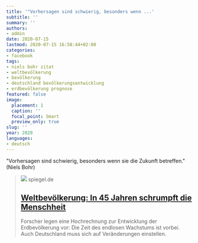 ```yaml
---
title: '"Vorhersagen sind schwierig, besonders wenn ...'
subtitle: ''
summary: ''
authors:
- admin
date: 2020-07-15
lastmod: 2020-07-15 16:58:44+02:00
categories:
- facebook
tags:
- niels bohr zitat
- weltbevölkerung
- bevölkerung
- deutschland bevölkerungsentwicklung
- erdbevölkerung prognose
featured: false
image:
  placement: 1
  caption: ''
  focal_point: Smart
  preview_only: true
slug: ''
year: 2020
languages:
- deutsch
---
```


"Vorhersagen sind schwierig, besonders wenn sie die Zukunft betreffen." (Niels Bohr)
> [![](https://cdn.prod.www.spiegel.de/images/592c422f-beb3-44f5-a5f5-395d5bb53d74_w1200_r1.778_fpx20_fpy46.jpg)](https://www.spiegel.de/wissenschaft/mensch/weltbevoelkerung-in-45-jahren-schrumpft-die-menschheit-a-1cb2c24f-3c57-4ff6-8aff-5bb3386c0c8a)
> spiegel.de
> ## [Weltbevölkerung: In 45 Jahren schrumpft die Menschheit](https://www.spiegel.de/wissenschaft/mensch/weltbevoelkerung-in-45-jahren-schrumpft-die-menschheit-a-1cb2c24f-3c57-4ff6-8aff-5bb3386c0c8a)
>
>Forscher legen eine Hochrechnung zur Entwicklung der Erdbevölkerung vor: Die Zeit des endlosen Wachstums ist vorbei. Auch Deutschland muss sich auf Veränderungen einstellen.